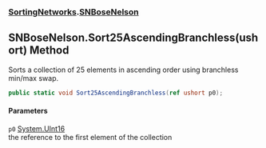 ### [SortingNetworks](./SortingNetworks.md 'SortingNetworks').[SNBoseNelson](./SortingNetworks-SNBoseNelson.md 'SortingNetworks.SNBoseNelson')
## SNBoseNelson.Sort25AscendingBranchless(ushort) Method
Sorts a collection of 25 elements in ascending order using branchless min/max swap.  
```csharp
public static void Sort25AscendingBranchless(ref ushort p0);
```
#### Parameters
<a name='SortingNetworks-SNBoseNelson-Sort25AscendingBranchless(ushort)-p0'></a>
`p0` [System.UInt16](https://docs.microsoft.com/en-us/dotnet/api/System.UInt16 'System.UInt16')  
the reference to the first element of the collection  
  
